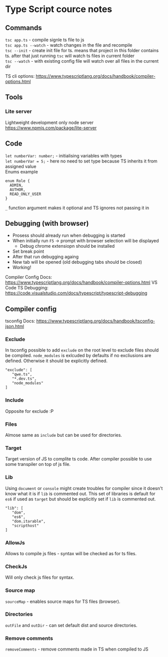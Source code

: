 # Type Script cource notes

## Commands
`tsc app.ts` - compile signle ts file to js   
`tsc app.ts --watch` - watch changes in the file and recompile   
`tsc --init` - create init file for ts. means that project in this folder  contains ts. after that just running `tsc` will watch ts files in current folder   
`tsc --watch` - with existing config file will watch over all files in the current dir   

TS cli options: https://www.typescriptlang.org/docs/handbook/compiler-options.html   

## Tools
### Lite server
Lightweight development only node server https://www.npmjs.com/package/lite-server 

## Code

`let numberVar: number;` - initialising variables with types   
`let numberVar = 5;` - here no need to set type because TS inherits it from assigned value   
Enums example
```
enum Role {   
  ADMIN,   
  AUTHOR,   
  READ_ONLY_USER   
}
```
`_` function argument makes it optional and TS ignores not passing it in   

## Debugging (with browser)
* Prosess should already run when debugging is started
* When initially run `F5` -> prompt with browser selection will be displayed
	* Debug chrome extensiopn should be installed
* Set break point
* After that run debugging againg
* New tab will be opened (old debugging tabs should be closed)
* Working!

Compiler Config Docs: https://www.typescriptlang.org/docs/handbook/compiler-options.html
VS Code TS Debugging: https://code.visualstudio.com/docs/typescript/typescript-debugging

## Compiler config
tsconfig Docs: https://www.typescriptlang.org/docs/handbook/tsconfig-json.html

### Exclude
In tsconfig possible to add `exclude` on the root level to exclude files should be compiled. `node_modules` is exlcuded by defaults if no excliusions are defined. Otherwise it should be explicitly defined. 
```   
"exclude": [
   "qwe.ts",
   "*.dev.ts",
   "node_modules"
]
```   
### Include
Opposite for exclude :P
### Files
Almose same as `include` but can be used for directories.
### Target
Target version of JS to complite ts code. After compiler possible to use some transpiler on top of js file.
### Lib
Using `document` or `console` might create troubles for compiler since it doesn't know what it is if `lib` is commented out. This set of libraries is default for `es6` if used as `target` but should be explicitly set if `lib` is commented out.
```   
"lib": [
   "dom",
   "es6",
   "dom.itarable",
   "scripthost"
]
```
### AllowJs
Allows to compile js files - syntax will be checked as for ts files.   
### CheckJs
Will only check js files for syntax.
### Source map
`sourceMap` - enables source maps for TS files (browser).   
### Directories
`outFile` and `outDir` - can set default dist and source directories.   
### Remove comments 
`removeComments` - remove comments made in TS when compiled to JS
